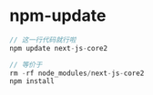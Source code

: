 # npm-update


```js
// 这一行代码就行啦
npm update next-js-core2

// 等价于
rm -rf node_modules/next-js-core2
npm install
```
